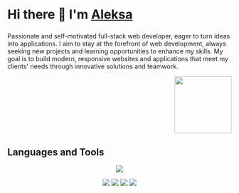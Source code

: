 # Hi there 👋 I'm [Aleksa](https://aleksa.codes)

###

Passionate and self-motivated full-stack web developer, eager to turn ideas into applications. I aim to stay at the forefront of web development, always seeking new projects and learning opportunities to enhance my skills. My goal is to build modern, responsive websites and applications that meet my clients' needs through innovative solutions and teamwork.

<div align="right">
    <img src="https://vignette.wikia.nocookie.net/world-fighters/images/4/46/Bmo-0.png" width="128" height="128" />
</div>

## Languages and Tools
<p align="center">
    <a href="https://skillicons.dev" target="_blank">
        <img src="https://skillicons.dev/icons?i=html,css,tailwind,javascript,typescript,react,vite,astro,next,nodejs,express,supabase,vscode,yarn,git" />
    </a>
</p>

<p align="center">
    <a href="https://discordapp.com/users/1078249969775038514" style="display: inline-block; text-decoration: none;" target="_blank">
        <img src="https://img.shields.io/badge/aleksa-.codes-9cf?style=flat-square&logo=discord&logoColor=ffffff&color=blue" />
    </a>
    <a href="https://aleksa.io" style="display: inline-block; text-decoration: none;" target="_blank">
        <img src="https://img.shields.io/badge/aleksa-.io-9cf?style=flat-square&logo=microsoftedge&color=blue" />
    </a>
    <img src="https://komarev.com/ghpvc/?username=aleksa-codes&style=flat-square&color=blue" />
    <a href="https://www.buymeacoffee.com/aleksa" style="display: inline-block; text-decoration: none;" target="_blank">
        <img src="https://img.shields.io/badge/Coffee-Time-9cf?style=flat-square&logo=coffeescript&color=blue" />
    </a>
</p>
